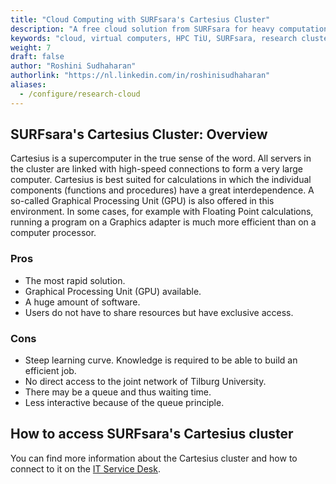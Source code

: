 ```yaml
---
title: "Cloud Computing with SURFsara's Cartesius Cluster"
description: "A free cloud solution from SURFsara for heavy computation tasks."
keywords: "cloud, virtual computers, HPC TiU, SURFsara, research clusters,infrastructure, parallel, research cloud"
weight: 7
draft: false
author: "Roshini Sudhaharan"
authorlink: "https://nl.linkedin.com/in/roshinisudhaharan"
aliases:
  - /configure/research-cloud
---
```


## SURFsara's Cartesius Cluster: Overview

Cartesius is a supercomputer in the true sense of the word. All servers in the cluster are linked with high-speed connections to form a very large computer. Cartesius is best suited for calculations in which the individual components (functions and procedures) have a great interdependence.
A so-called Graphical Processing Unit (GPU) is also offered in this environment. In some cases, for example with Floating Point calculations, running a program on a Graphics adapter is much more efficient than on a computer processor.

### Pros
- The most rapid solution.
- Graphical Processing Unit (GPU) available.
- A huge amount of software.
- Users do not have to share resources but have exclusive access.

### Cons
- Steep learning curve. Knowledge is required to be able to build an efficient job.
- No direct access to the joint network of Tilburg University.
- There may be a queue and thus waiting time.
- Less interactive because of the queue principle.

## How to access SURFsara's Cartesius cluster

You can find more information about the Cartesius cluster and how to connect to it on the [IT Service Desk](https://servicedesk.uvt.nl/tas/public/ssp/content/detail/service?unid=d3f67e5b448d4f629aa68ec1ac9578ce).

